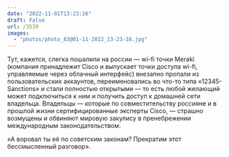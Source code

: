 ```yaml
---
date: "2022-11-01T13:23:16"
draft: False
url: /3539
images:
  - "photos/photo_83@01-11-2022_13-23-16.jpg"
---
```


Тут, кажется, слегка пошалили на россии — wi-fi точки Meraki (компания принадлежит Cisco и выпускает точки доступа wi-fi, управляемые через облачный интерфейс) внезапно пропали из пользовательских аккаунтов, переименовались во что-то типа «12345-Sanctions» и стали полностью открытыми — то есть любой желающий может подключиться к ним и получить доступ к домашней сети владельца. Владельцы — которые по совместительству россияне и в прошлой жизни сертифицированные эксперты Cisco, — страшно возмущены и обвиняют мировую закулису в пренебрежении международным законодательством.

«А воровал ты её по советским законам? Прекратим этот бессмысленный разговор».
